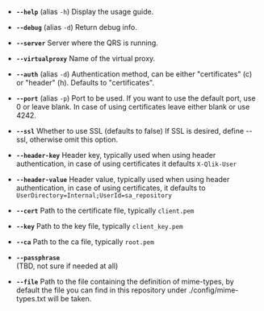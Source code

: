 * **`--help`** (alias `-h`)
Display the usage guide.

* **`--debug`** (alias `-d`)
Return debug info.

* **`--server`**
Server where the QRS is running.

* **`--virtualproxy`**
Name of the virtual proxy.

* **`--auth`** (alias `-d`)
Authentication method, can be either \"certificates\" (c) or \"header\" (h).
Defaults to "certificates".

* **`--port`** (alias `-p`)
Port to be used. 
If you want to use the default port, use 0 or leave blank.
In case of using certificates leave either blank or use 4242.

* **`--ssl`**
Whether to use SSL (defaults to false)
If SSL is desired, define --ssl, otherwise omit this option.

* **`--header-key`**
Header key, typically used when using header authentication, in case of using certificates it defaults `X-Qlik-User`

* **`--header-value`**
Header value, typically used when using header authentication, in case of using certificates, it defaults to `UserDirectory=Internal;UserId=sa_repository`

* **`--cert`**
Path to the certificate file, typically `client.pem`

* **`--key`**
Path to the key file, typically `client_key.pem`

* **`--ca`**
Path to the ca file, typically `root.pem`

* **`--passphrase`**  
(TBD, not sure if needed at all)

* **`--file`**
Path to the file containing the definition of mime-types, by default the file you can find in this repository under ./config/mime-types.txt will be taken.